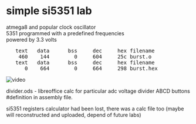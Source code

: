 #  simple si5351 lab

atmega8 and popular clock oscillator<br>
5351 programmed with a predefined frequencies<br>
powered by 3.3 volts<br>
<pre>
   text   data	    bss	    dec	    hex	filename
    460    144	      0	    604	    25c	burst.o
   text   data	    bss	    dec	    hex	filename
      0    664	      0	    664	    298	burst.hex
</pre>
![video](video.gif)

divider.ods - libreoffice calc for particular adc voltage divider
ABCD buttons #definition in assembly file.

si5351 registers calculator had been lost, there was a calc file too
(maybe will reconstructed and uploaded, depend of future labs)

